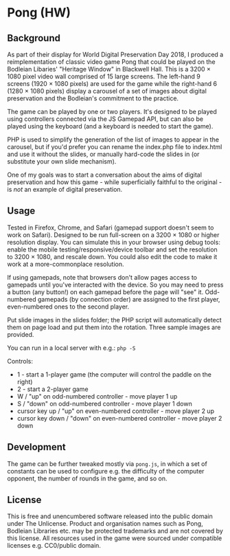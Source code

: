 # Pong (HW)

## Background

As part of their display for World Digital Preservation Day 2018, I produced a reimplementation of classic
video game Pong that could be played on the Bodleian Libaries' "Heritage Window" in Blackwell Hall. This is
a 3200 × 1080 pixel video wall comprised of 15 large screens. The left-hand 9 screens (1920 × 1080 pixels)
are used for the game while the right-hand 6 (1280 × 1080 pixels) display a carousel of a set of images
about digital preservation and the Bodleian's commitment to the practice.

The game can be played by one or two players. It's designed to be played using controllers connected via
the JS Gamepad API, but can also be played using the keyboard (and a keyboard is needed to start the game).

PHP is used to simplify the generation of the list of images to appear in the carousel, but if you'd prefer
you can rename the index.php file to index.html and use it without the slides, or manually hard-code the
slides in (or substitute your own slide mechanism).

One of my goals was to start a conversation about the aims of digital preservation and how this game -
while superficially faithful to the original - is *not* an example of digital preservation.

## Usage

Tested in Firefox, Chrome, and Safari (gamepad support doesn't seem to work on Safari). Designed to be run
full-screen on a 3200 × 1080 or higher resolution display. You can simulate this in your browser using
debug tools: enable the mobile testing/responsive/device toolbar and set the resolution to 3200 × 1080, and
rescale down. You could also edit the code to make it work at a more-commonplace resolution.

If using gamepads, note that browsers don't allow pages access to gamepads until you've interacted with the
device. So you may need to press a button (any button!) on each gamepad before the page will "see" it.
Odd-numbered gamepads (by connection order) are assigned to the first player, even-numbered ones to the
second player.

Put slide images in the slides folder; the PHP script will automatically detect them on page load and put
them into the rotation. Three sample images are provided.

You can run in a local server with e.g.: `php -S`

Controls:

* 1 - start a 1-player game (the computer will control the paddle on the right)
* 2 - start a 2-player game
* W / "up" on odd-numbered controller - move player 1 up
* S / "down" on odd-numbered controller - move player 1 down
* cursor key up / "up" on even-numbered controller - move player 2 up
* cursor key down / "down" on even-numbered controller - move player 2 down

## Development

The game can be further tweaked mostly via `pong.js`, in which a set of constants can be used to configure
e.g. the difficulty of the computer opponent, the number of rounds in the game, and so on.

## License

This is free and unencumbered software released into the public domain under The Unlicense. Product and
organisation names such as Pong, Bodleian Libraries etc. may be protected trademarks and are not covered
by this license. All resources used in the game were sourced under compatible licenses e.g. CC0/public
domain.
